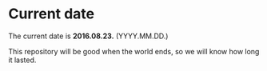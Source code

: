 # Current date

The current date is **2016.08.23.** (YYYY.MM.DD.)

This repository will be good when the world ends, so we will know how long it lasted.